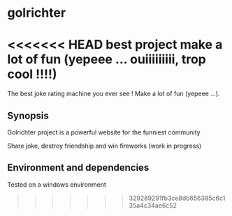 # golrichter
<<<<<<< HEAD
best project make a lot of fun (yepeee ... ouiiiiiiiii, trop cool !!!!)
=======
The best joke rating machine you ever see !
Make a lot of fun (yepeee ...).

## Synopsis
Golrichter project is a powerful website for the funniest community

Share joke, destroy friendship and win fireworks (work in progress)

## Environment and dependencies

Tested on a windows environment
>>>>>>> 329289291fb3ce8db656385c6c135a4c34ae6c52

